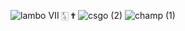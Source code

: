 ![lambo](https://user-images.githubusercontent.com/123539384/216864871-eaac8ed7-ced8-4578-9a25-563618aef079.gif) Ⅶ  🀧  ✟ 
![csgo (2)](https://user-images.githubusercontent.com/123539384/216867828-c83f564f-b8d1-44ff-ab0d-1b9939536181.png)
![champ (1)](https://user-images.githubusercontent.com/123539384/216868879-e200b392-355b-4679-a307-6a88bf8830ef.jpg)


